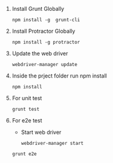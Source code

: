 1. Install Grunt Globally

	`npm install -g  grunt-cli` 

2. Install Protractor Globally
	
	`npm install -g protractor`

3. Update the web driver
	
	`webdriver-manager update`

4. Inside the prject folder run npm install
	
	`npm install`

5. For unit test 
	
	`grunt test`

6. For e2e test 
	
	* Start web driver

		`webdriver-manager start`

	`grunt e2e`